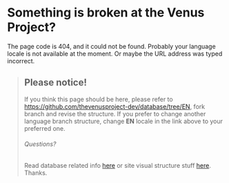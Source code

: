 # Something is broken at the Venus Project?

The page code is 404, and it could not be found.
Probably your language locale is not available at the moment.
Or maybe the URL address was typed incorrect.

<blockquote><h2>Please notice!</h2><p>If you think this page should be here, please refer to <a href="https://github.com/thevenusproject-dev/database/tree/EN" target="_blank">https://github.com/thevenusproject-dev/database/tree/EN</a>, fork branch and revise the structure. If you prefer to change another language branch structure, change <b>EN</b> locale in the link above to your preferred one.</p><h6>Questions?</h6><p>Read database related info <a href="https://github.com/thevenusproject-dev/database/wiki" target="_blank" title="TVP Database WIKI">here</a> or site visual structure stuff <a href="https://github.com/thevenusproject-dev/site-constructor/wiki" target="_blank" title="TVP Site & Visual part WIKI">here</a>. Thanks.</p></blockquote>
